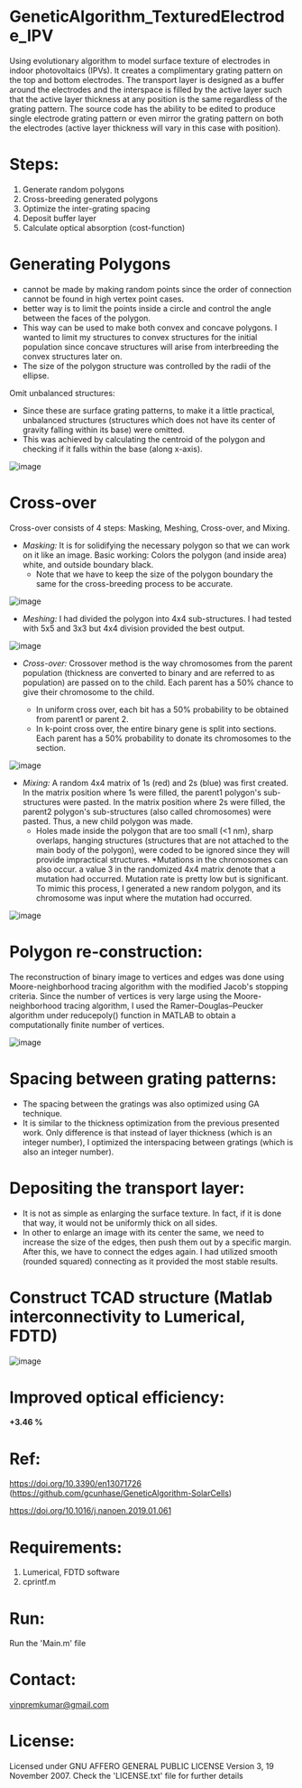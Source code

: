 # GeneticAlgorithm_TexturedElectrode_IPV
Using evolutionary algorithm to model surface texture of electrodes in indoor photovoltaics (IPVs). It creates a complimentary grating pattern on the top and bottom electrodes. The transport layer is designed as a buffer around the electrodes and the interspace is filled by the active layer such that the active layer thickness at any position is the same regardless of the grating pattern. The source code has the ability to be edited to produce single electrode grating pattern or even mirror the grating pattern on both the electrodes (active layer thickness will vary in this case with position).

# Steps:
1) Generate random polygons
2) Cross-breeding generated polygons
3) Optimize the inter-grating spacing
4) Deposit buffer layer
5) Calculate optical absorption (cost-function)

# Generating Polygons
* cannot be made by making random points since the order of connection cannot be found in high vertex point cases.
* better way is to limit the points inside a circle and control the angle between the faces of the polygon.
* This way can be used to make both convex and concave polygons. I wanted to limit my structures to convex structures for the initial population since concave structures will arise from interbreeding the convex structures later on.
* The size of the polygon structure was controlled by the radii of the ellipse.

Omit unbalanced structures:
* Since these are surface grating patterns, to make it a little practical, unbalanced structures (structures which does not have its center of gravity falling within its base) were omitted.
* This was achieved by calculating the centroid of the polygon and checking if it falls within the base (along x-axis).

![image](https://user-images.githubusercontent.com/49431830/117394326-eb8b5480-af30-11eb-9008-725796b0b5d1.png)

# Cross-over
Cross-over consists of 4 steps: Masking, Meshing, Cross-over, and Mixing.

* *Masking:* It is for solidifying the necessary polygon so that we can work on it like an image. Basic working: Colors the polygon (and inside area) white, and outside boundary black. 
  * Note that we have to keep the size of the polygon boundary the same for the cross-breeding process to be accurate.

![image](https://user-images.githubusercontent.com/49431830/117394078-6ef87600-af30-11eb-930d-693ba9185d50.png)

* *Meshing:* I had divided the polygon into 4x4 sub-structures. I had tested with 5x5 and 3x3 but 4x4 division provided the best output.

![image](https://user-images.githubusercontent.com/49431830/117394159-97807000-af30-11eb-9d9a-af49a3da63a3.png)

* *Cross-over:* Crossover method is the way chromosomes from the parent population (thickness are converted to binary and are referred to as population) are passed on to the child. 
Each parent has a 50% chance to give their chromosome to the child.

  * In uniform cross over, each bit has a 50% probability to be obtained from parent1 or parent 2.
  * In k-point cross over, the entire binary gene is split into sections. Each parent has a 50% probability to donate its chromosomes to the section.

![image](https://user-images.githubusercontent.com/49431830/117393889-0a3d1b80-af30-11eb-9286-4171be2583f4.png)

* *Mixing:* A random 4x4 matrix of 1s (red) and 2s (blue) was first created. In the matrix position where 1s were filled, the parent1 polygon's sub-structures were pasted. In the matrix position where 2s were filled, the parent2 polygon's sub-structures (also called chromosomes) were pasted. Thus, a new child polygon was made.
  * Holes made inside the polygon that are too small (<1 nm), sharp overlaps, hanging structures (structures that are not attached to the main body of the polygon), were coded to be ignored since they will provide impractical structures.
   *Mutations in the chromosomes can also occur. a value 3 in the randomized 4x4 matrix denote that a mutation had occurred. Mutation rate is pretty low but is significant. To mimic this process, I generated a new random polygon, and its chromosome was input where the mutation had occurred.

![image](https://user-images.githubusercontent.com/49431830/117393034-2f308f00-af2e-11eb-9b4d-2ed251e51d44.png)

# Polygon re-construction:
The reconstruction of binary image to vertices and edges was done using Moore-neighborhood tracing algorithm with the modified Jacob's stopping criteria.
Since the number of vertices is very large using the Moore-neighborhood tracing algorithm, I used the Ramer–Douglas–Peucker algorithm under reducepoly() function in MATLAB to obtain a computationally finite number of vertices.

![image](https://user-images.githubusercontent.com/49431830/117393311-d1e90d80-af2e-11eb-91fa-ed637befb7f0.png)

# Spacing between grating patterns:
* The spacing between the gratings was also optimized using GA technique. 
* It is similar to the thickness optimization from the previous presented work. Only difference is that instead of layer thickness (which is an integer number), I optimized the interspacing between gratings (which is also an integer number).

# Depositing the transport layer:
* It is not as simple as enlarging the surface texture. In fact, if it is done that way, it would not be uniformly thick on all sides.
* In other to enlarge an image with its center the same, we need to increase the size of the edges, then push them out by a specific margin. After this, we have to connect the edges again. I had utilized smooth (rounded squared) connecting as it provided the most stable results.

# Construct TCAD structure (Matlab interconnectivity to Lumerical, FDTD)

![image](https://user-images.githubusercontent.com/49431830/117394501-3e650c00-af31-11eb-966a-e312f696713a.png)

# Improved optical efficiency:
**+3.46 %**

# Ref: 
https://doi.org/10.3390/en13071726 (https://github.com/gcunhase/GeneticAlgorithm-SolarCells)

https://doi.org/10.1016/j.nanoen.2019.01.061

# Requirements:
1) Lumerical, FDTD software
2) cprintf.m

# Run:
Run the 'Main.m' file

# Contact:
vinpremkumar@gmail.com

# License:
Licensed under GNU AFFERO GENERAL PUBLIC LICENSE Version 3, 19 November 2007. Check the 'LICENSE.txt' file for further details
